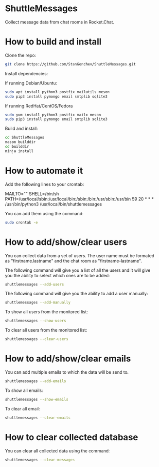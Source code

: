 # ShuttleMessages
Collect message data from chat rooms in Rocket.Chat.

# How to build and install
Clone the repo:

```bash
git clone https://github.com/StanGenchev/ShuttleMessages.git
```

Install dependencies:

If running Debian/Ubuntu:
```bash
sudo apt install python3 postfix mailutils meson
sudo pip3 install pymongo email smtplib sqlite3
```

If running RedHat/CentOS/Fedora
```bash
sudo yum install python3 postfix mailx meson
sudo pip3 install pymongo email smtplib sqlite3
```

Build and install:

```bash
cd ShuttleMessages
mason builddir
cd builddir
ninja install
```

# How to automate it

Add the following lines to your crontab:

MAILTO=""
SHELL=/bin/sh
PATH=/usr/local/sbin:/usr/local/bin:/sbin:/bin:/usr/sbin:/usr/bin
59 20 * * *   /usr/bin/python3 /usr/local/bin/shuttlemessages

You can add them using the command:
```bash
sudo crontab -e
```

# How to add/show/clear users
You can collect data from a set of users. The user name must be formated as "firstname.lastname" and the chat room as "firstname-lastname".

The following command will give you a list of all the users and it will give you the ability to select which ones are to be added:

```bash
shuttlemessages --add-users
```

The following command will give you the ability to add a user manually:

```bash
shuttlemessages --add-manually
```

To show all users from the monitored list:

```bash
shuttlemessages --show-users
```

To clear all users from the monitored list:

```bash
shuttlemessages --clear-users
```

# How to add/show/clear emails
You can add multiple emails to which the data will be send to.

```bash
shuttlemessages --add-emails
```

To show all emails:

```bash
shuttlemessages --show-emails
```

To clear all email:

```bash
shuttlemessages --clear-emails
```

# How to clear collected database
You can clear all collected data using the command:

```bash
shuttlemessages --clear-messages
```